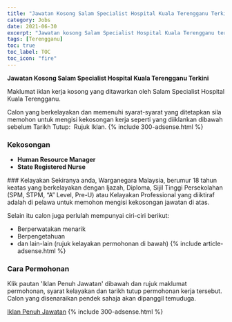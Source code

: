 ```yaml
---
title: "Jawatan Kosong Salam Specialist Hospital Kuala Terengganu Terkini" 
category: Jobs 
date: 2021-06-30 
excerpt: "Jawatan kosong Salam Specialist Hospital Kuala Terengganu terkini untuk kekosongan Human Resource Manager ,State Registered Nurse" 
tags: [Terengganu] 
toc: true 
toc_label: TOC 
toc_icon: "fire" 
--- 
```


**Jawatan Kosong Salam Specialist Hospital Kuala Terengganu Terkini**

Maklumat iklan kerja kosong yang ditawarkan oleh Salam Specialist Hospital Kuala Terengganu. 

Calon yang berkelayakan dan memenuhi syarat-syarat yang ditetapkan sila memohon untuk mengisi kekosongan kerja seperti yang diiklankan dibawah sebelum Tarikh Tutup:  Rujuk Iklan. 
{% include 300-adsense.html %} 
### Kekosongan 
<ul>
<li><strong>Human Resource Manager&#160;</strong></li>
<li><strong>State Registered Nurse&#160;</strong></li>
</ul> 
### Kelayakan 
Sekiranya anda, Warganegara Malaysia, berumur 18 tahun keatas yang berkelayakan dengan Ijazah, Diploma, Sijil Tinggi Persekolahan (SPM, STPM, “A” Level, Pre-U) atau Kelayakan Professional yang diiktiraf adalah di pelawa untuk memohon mengisi kekosongan jawatan di atas.

Selain itu calon juga perlulah mempunyai ciri-ciri berikut:
- Berperwatakan menarik
- Berpengetahuan
- dan lain-lain (rujuk kelayakan permohonan di bawah) 
{% include article-adsense.html %} 
### Cara Permohonan 
Klik pautan 'Iklan Penuh Jawatan' dibawah dan rujuk maklumat permohonan, syarat kelayakan dan tarikh tutup permohonan kerja tersebut.
Calon yang disenaraikan pendek sahaja akan dipanggil temuduga.

<a href="https://www.salamkualaterengganu.com/" class="btn btn--info" target="_blank" rel="nofollow noopenner">Iklan Penuh Jawatan</a> 
{% include 300-adsense.html %} 